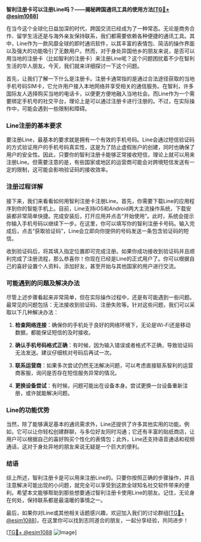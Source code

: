 **智利注册卡可以注册Line吗？——揭秘跨国通讯工具的使用方法[[TG💪+ @esim1088](https://t.me/s/esim1088)]**

在当今这个全球化日益加深的时代，跨国交流已经成为了一种常态。无论是商务合作、留学生活还是与海外亲友保持联系，我们都需要依赖各种便捷的通讯工具。其中，Line作为一款风靡全球的即时通讯软件，以其丰富的表情包、简洁的操作界面以及强大的功能吸引了无数用户。然而，对于身处异国他乡的朋友来说，是否可以用当地的注册卡（比如智利的注册卡）来注册Line呢？这个问题困扰着不少在智利生活的华人朋友。今天，我们就来详细探讨一下这个问题。

首先，让我们了解一下什么是注册卡。注册卡通常指的是通过合法途径获取的当地手机号码SIM卡，它允许用户接入本地网络并享受相关的通信服务。在智利，许多国际友人选择购买当地的电话卡，以便更方便地融入当地社会。而Line作为一个需要绑定手机号的社交平台，理论上是可以通过注册卡进行注册的。不过，在实际操作中，可能会遇到一些限制和障碍。

### Line注册的基本要求

要注册Line，最基本的要求就是拥有一个有效的手机号码。Line会通过短信验证码的方式验证用户的手机号码真实性，这是为了防止虚假账户的创建，同时也确保了用户的安全性。因此，只要你的智利注册卡能够正常接收短信，理论上就可以用来注册Line。但需要注意的是，有些国家或地区的运营商可能会对跨境短信发送有一定的限制，这可能会影响验证码的接收效率。

### 注册过程详解

接下来，我们来看看如何用智利注册卡注册Line。首先，你需要下载Line的应用程序到你的智能手机上。目前，Line支持iOS和Android两大主流操作系统，下载安装都非常简单快捷。完成安装后，打开应用并点击“开始使用”。此时，系统会提示你输入手机号码以继续下一步。在这里，你可以填写你的智利注册卡号码。输入完成后，点击“获取验证码”，Line会立即向你提供的号码发送一条包含验证码的短信。

收到验证码后，将其填入指定位置即可完成注册。如果你成功接收到验证码并且顺利完成了注册流程，那么恭喜你！你现在已经是Line的正式用户了。你可以根据自己的喜好设置个人资料，添加好友，甚至开始与其他国家的用户进行交流。

### 可能遇到的问题及解决办法

尽管上述步骤看起来非常简单，但在实际操作过程中，还是有可能遇到一些问题。最常见的问题包括：无法接收到验证码、注册失败等。针对这些问题，我们可以采取以下几种解决办法：

1. **检查网络连接**：确保你的手机处于良好的网络环境下，无论是Wi-Fi还是移动数据，都能保证短信的及时接收。
   
2. **确认手机号码格式正确**：有时候，因为输入错误或者格式不正确，导致验证码无法发送。建议仔细核对号码后再试一次。

3. **联系运营商**：如果多次尝试仍然无法解决问题，可以考虑直接联系智利的运营商客服，询问是否存在短信服务异常的情况。

4. **更换设备尝试**：有时候，问题可能出在设备本身。尝试更换一台设备重新注册，或许就能解决问题。

### Line的功能优势

当然，除了能够满足基本的通讯需求外，Line还提供了许多其他实用的功能。例如，它可以让你轻松创建群聊，与多位好友同时沟通；它还有丰富的贴纸商店，让用户可以根据自己的喜好购买个性化的表情包；此外，Line还支持语音通话和视频通话，这对于身处异地的朋友来说无疑是一个巨大的便利。

### 结语

综上所述，智利注册卡是可以用来注册Line的。只要你按照正确的步骤操作，并且注意解决可能出现的小问题，就完全可以享受到这款全球知名社交软件带来的便利。希望本文能够帮助到那些想要通过智利注册卡使用Line的朋友。记住，无论身在何处，保持联系都是最温暖的事情之一。

最后，如果你对Line或其他相关话题感兴趣，欢迎加入我们的讨论群组[[TG💪+ @esim1088](https://t.me/s/esim1088)]，在这里你可以找到志同道合的朋友，一起分享经验，共同进步！

[[TG💪+ @esim1088](https://t.me/s/esim1088) ![Image](https://i.postimg.cc/4NQfJmqS/Snipaste-2025-05-13-00-14-12.png)]
